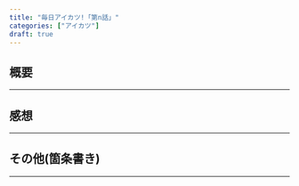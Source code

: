 ```yaml
---
title: "毎日アイカツ!「第n話」"
categories: ["アイカツ"]
draft: true
---
```

## 概要


***

## 感想



***

## その他(箇条書き)


***
